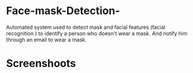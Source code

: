 # Face-mask-Detection-
Automated system used to detect mask and facial features (facial recognition ) to identify a person who doesn't wear a mask. And notify him through an email to wear a mask. 
# Screenshoots
